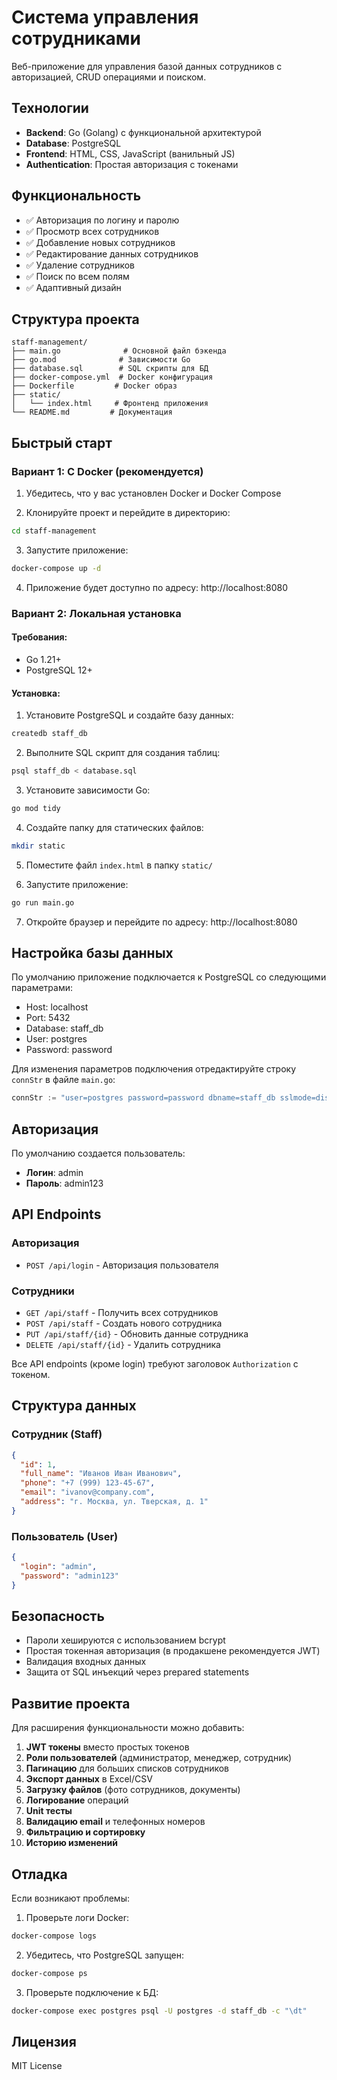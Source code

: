 # Система управления сотрудниками

Веб-приложение для управления базой данных сотрудников с авторизацией, CRUD операциями и поиском.

## Технологии

- **Backend**: Go (Golang) с функциональной архитектурой
- **Database**: PostgreSQL
- **Frontend**: HTML, CSS, JavaScript (ванильный JS)
- **Authentication**: Простая авторизация с токенами

## Функциональность

- ✅ Авторизация по логину и паролю
- ✅ Просмотр всех сотрудников
- ✅ Добавление новых сотрудников
- ✅ Редактирование данных сотрудников
- ✅ Удаление сотрудников
- ✅ Поиск по всем полям
- ✅ Адаптивный дизайн

## Структура проекта

```
staff-management/
├── main.go              # Основной файл бэкенда
├── go.mod              # Зависимости Go
├── database.sql        # SQL скрипты для БД
├── docker-compose.yml  # Docker конфигурация
├── Dockerfile         # Docker образ
├── static/
│   └── index.html     # Фронтенд приложения
└── README.md         # Документация
```

## Быстрый старт

### Вариант 1: С Docker (рекомендуется)

1. Убедитесь, что у вас установлен Docker и Docker Compose

2. Клонируйте проект и перейдите в директорию:
```bash
cd staff-management
```

3. Запустите приложение:
```bash
docker-compose up -d
```

4. Приложение будет доступно по адресу: http://localhost:8080

### Вариант 2: Локальная установка

#### Требования:
- Go 1.21+
- PostgreSQL 12+

#### Установка:

1. Установите PostgreSQL и создайте базу данных:
```sql
createdb staff_db
```

2. Выполните SQL скрипт для создания таблиц:
```bash
psql staff_db < database.sql
```

3. Установите зависимости Go:
```bash
go mod tidy
```

4. Создайте папку для статических файлов:
```bash
mkdir static
```

5. Поместите файл `index.html` в папку `static/`

6. Запустите приложение:
```bash
go run main.go
```

7. Откройте браузер и перейдите по адресу: http://localhost:8080

## Настройка базы данных

По умолчанию приложение подключается к PostgreSQL со следующими параметрами:
- Host: localhost
- Port: 5432
- Database: staff_db
- User: postgres
- Password: password

Для изменения параметров подключения отредактируйте строку `connStr` в файле `main.go`:

```go
connStr := "user=postgres password=password dbname=staff_db sslmode=disable"
```

## Авторизация

По умолчанию создается пользователь:
- **Логин**: admin
- **Пароль**: admin123

## API Endpoints

### Авторизация
- `POST /api/login` - Авторизация пользователя

### Сотрудники
- `GET /api/staff` - Получить всех сотрудников
- `POST /api/staff` - Создать нового сотрудника
- `PUT /api/staff/{id}` - Обновить данные сотрудника
- `DELETE /api/staff/{id}` - Удалить сотрудника

Все API endpoints (кроме login) требуют заголовок `Authorization` с токеном.

## Структура данных

### Сотрудник (Staff)
```json
{
  "id": 1,
  "full_name": "Иванов Иван Иванович",
  "phone": "+7 (999) 123-45-67",
  "email": "ivanov@company.com",
  "address": "г. Москва, ул. Тверская, д. 1"
}
```

### Пользователь (User)
```json
{
  "login": "admin",
  "password": "admin123"
}
```

## Безопасность

- Пароли хешируются с использованием bcrypt
- Простая токенная авторизация (в продакшене рекомендуется JWT)
- Валидация входных данных
- Защита от SQL инъекций через prepared statements

## Развитие проекта

Для расширения функциональности можно добавить:

1. **JWT токены** вместо простых токенов
2. **Роли пользователей** (администратор, менеджер, сотрудник)
3. **Пагинацию** для больших списков сотрудников
4. **Экспорт данных** в Excel/CSV
5. **Загрузку файлов** (фото сотрудников, документы)
6. **Логирование** операций
7. **Unit тесты**
8. **Валидацию email** и телефонных номеров
9. **Фильтрацию и сортировку**
10. **Историю изменений**

## Отладка

Если возникают проблемы:

1. Проверьте логи Docker:
```bash
docker-compose logs
```

2. Убедитесь, что PostgreSQL запущен:
```bash
docker-compose ps
```

3. Проверьте подключение к БД:
```bash
docker-compose exec postgres psql -U postgres -d staff_db -c "\dt"
```

## Лицензия

MIT License